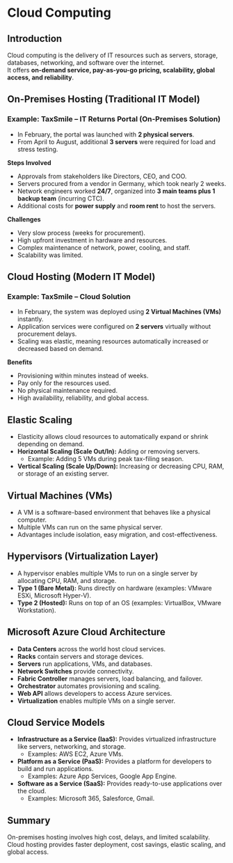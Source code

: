 # Cloud Computing



## Introduction  
Cloud computing is the delivery of IT resources such as servers, storage, databases, networking, and software over the internet.  
It offers **on-demand service, pay-as-you-go pricing, scalability, global access, and reliability**.  


## On-Premises Hosting (Traditional IT Model)  

### Example: TaxSmile – IT Returns Portal (On-Premises Solution)  
- In February, the portal was launched with **2 physical servers**.  
- From April to August, additional **3 servers** were required for load and stress testing.  

**Steps Involved**  
- Approvals from stakeholders like Directors, CEO, and COO.  
- Servers procured from a vendor in Germany, which took nearly 2 weeks.  
- Network engineers worked **24/7**, organized into **3 main teams plus 1 backup team** (incurring CTC).  
- Additional costs for **power supply** and **room rent** to host the servers.  

**Challenges**  
- Very slow process (weeks for procurement).  
- High upfront investment in hardware and resources.  
- Complex maintenance of network, power, cooling, and staff.  
- Scalability was limited.  



## Cloud Hosting (Modern IT Model)  

### Example: TaxSmile – Cloud Solution  
- In February, the system was deployed using **2 Virtual Machines (VMs)** instantly.  
- Application services were configured on **2 servers** virtually without procurement delays.  
- Scaling was elastic, meaning resources automatically increased or decreased based on demand.  

**Benefits**  
- Provisioning within minutes instead of weeks.  
- Pay only for the resources used.  
- No physical maintenance required.  
- High availability, reliability, and global access.  



## Elastic Scaling  
- Elasticity allows cloud resources to automatically expand or shrink depending on demand.  
- **Horizontal Scaling (Scale Out/In):** Adding or removing servers.  
  - Example: Adding 5 VMs during peak tax-filing season.  
- **Vertical Scaling (Scale Up/Down):** Increasing or decreasing CPU, RAM, or storage of an existing server.  



## Virtual Machines (VMs)  
- A VM is a software-based environment that behaves like a physical computer.  
- Multiple VMs can run on the same physical server.  
- Advantages include isolation, easy migration, and cost-effectiveness.  



## Hypervisors (Virtualization Layer)  
- A hypervisor enables multiple VMs to run on a single server by allocating CPU, RAM, and storage.  
- **Type 1 (Bare Metal):** Runs directly on hardware (examples: VMware ESXi, Microsoft Hyper-V).  
- **Type 2 (Hosted):** Runs on top of an OS (examples: VirtualBox, VMware Workstation).  



## Microsoft Azure Cloud Architecture  
- **Data Centers** across the world host cloud services.  
- **Racks** contain servers and storage devices.  
- **Servers** run applications, VMs, and databases.  
- **Network Switches** provide connectivity.  
- **Fabric Controller** manages servers, load balancing, and failover.  
- **Orchestrator** automates provisioning and scaling.  
- **Web API** allows developers to access Azure services.  
- **Virtualization** enables multiple VMs on a single server.  



## Cloud Service Models  
- **Infrastructure as a Service (IaaS):** Provides virtualized infrastructure like servers, networking, and storage.  
  - Examples: AWS EC2, Azure VMs.  
- **Platform as a Service (PaaS):** Provides a platform for developers to build and run applications.  
  - Examples: Azure App Services, Google App Engine.  
- **Software as a Service (SaaS):** Provides ready-to-use applications over the cloud.  
  - Examples: Microsoft 365, Salesforce, Gmail.  


## Summary  
On-premises hosting involves high cost, delays, and limited scalability.  
Cloud hosting provides faster deployment, cost savings, elastic scaling, and global access.  


